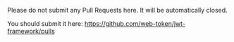 Please do not submit any Pull Requests here. It will be automatically closed.

You should submit it here: https://github.com/web-token/jwt-framework/pulls

